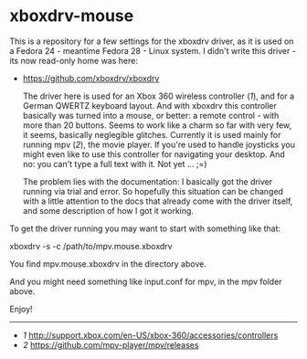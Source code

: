 # xboxdrv-mouse

This is a repository for a few settings for the xboxdrv driver, as it is used on a Fedora 24 - meantime Fedora 28 - Linux system. I didn't write this driver - its now read-only home was here:

* https://github.com/xboxdrv/xboxdrv

   The driver here is used for an Xbox 360 wireless controller (*1*), and for a German QWERTZ keyboard layout. And with xboxdrv this controller basically was turned into a mouse, or better: a remote control - with more than 20 buttons. Seems to work like a charm so far with very few, it seems, basically neglegible glitches. Currently it is used mainly for running mpv (*2*), the movie player. If you're used to handle joysticks you might even like to use this controller for navigating your desktop. And no: you can't type a full text with it. Not yet ... ;=)

   The problem lies with the documentation: I basically got the driver running via trial and error. So hopefully this situation can be changed with a little attention to the docs that already come with the driver itself, and some description of how I got it working.

To get the driver running you may want to start with something like that:

xboxdrv -s -c /path/to/mpv.mouse.xboxdrv

You find mpv.mouse.xboxdrv in the directory above.

And you might need something like input.conf for mpv, in the mpv folder above.

Enjoy!


----
* *1*  http://support.xbox.com/en-US/xbox-360/accessories/controllers
* *2*  https://github.com/mpv-player/mpv/releases
